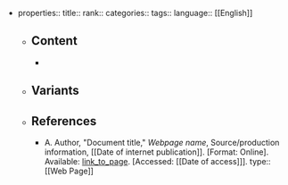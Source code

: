 - properties::
  title::
  rank::
  categories::
  tags::
  language:: [[English]]
	- ## Content
		-
	- ## Variants
	- ## References
		- A. Author, "Document title," *Webpage name*, Source/production information, [[Date of internet publication]]. [Format: Online]. Available: [link_to_page](link_to_page). [Accessed: [[Date of access]]].
		  type:: [[Web Page]]